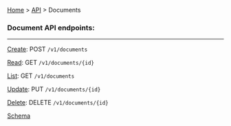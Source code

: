 [Home](../../readme.md) > [API](api.md) > Documents

### Document API endpoints:

----

[Create](#): POST `/v1/documents`

[Read](#): GET  `/v1/documents/{id}`

[List](#): GET  `/v1/documents`

[Update](#): PUT `/v1/documents/{id}`

[Delete](#): DELETE  `/v1/documents/{id}`

[Schema](../schemas/documents.md)
